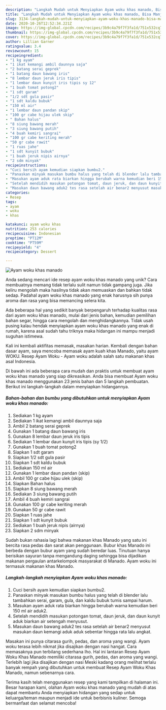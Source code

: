 ```yaml
---
description: "Langkah Mudah untuk Menyiapkan Ayam woku khas manado, Bisa Manjain Lidah"
title: "Langkah Mudah untuk Menyiapkan Ayam woku khas manado, Bisa Manjain Lidah"
slug: 3134-langkah-mudah-untuk-menyiapkan-ayam-woku-khas-manado-bisa-manjain-lidah
date: 2020-10-26T12:52:34.221Z
image: https://img-global.cpcdn.com/recipes/3b9c4a79f7f3fa1d/751x532cq70/ayam-woku-khas-manado-foto-resep-utama.jpg
thumbnail: https://img-global.cpcdn.com/recipes/3b9c4a79f7f3fa1d/751x532cq70/ayam-woku-khas-manado-foto-resep-utama.jpg
cover: https://img-global.cpcdn.com/recipes/3b9c4a79f7f3fa1d/751x532cq70/ayam-woku-khas-manado-foto-resep-utama.jpg
author: Lillian Garner
ratingvalue: 3.4
reviewcount: 15
recipeingredient:
- "1 kg ayam"
- "1 ikat kemangi ambil daunnya saja"
- "2 batang serai geprek"
- "1 batang daun bawang iris"
- "8 lembar daun jeruk iris tipis"
- "1 lembar daun kunyit iris tipis sy 12"
- "1 buah tomat potong2"
- "1 sdt garam"
- "1/2 sdt gula pasir"
- "1 sdt kaldu bubuk"
- "150 ml air"
- "1 lembar daun pandan skip"
- "100 gr cabe hijau ulek skip"
- " Bahan halus"
- "8 siung bawang merah"
- "3 siung bawang putih"
- "4 buah kemiri sangrai"
- "100 gr cabe keriting merah"
- "50 gr cabe rawit"
- "1 ruas jahe"
- "1 sdt kunyit bubuk"
- "1 buah jeruk nipis airnya"
- "2 sdm minyak"
recipeinstructions:
- "Cuci bersih ayam kemudian siapkan bumbu2."
- "Panaskan minyak masukan bumbu halus yang telah di blender lalu tambahkan serai, garam, gula, dan kaldu bubuk tumis sampai harum."
- "Masukan ayam aduk rata biarkan hingga berubah warna kemudian beri 150 ml air aduk2."
- "Setelah mendidih masukan potongan tomat, daun jeruk, dan daun kunyit aduk biarkan air setengah menyusut."
- "Masukan daun bawang aduk2 tes rasa setelah air benar2 menyusut masukan daun kemangi aduk aduk sebentar hingga rata lalu angkat."
categories:
- Resep
tags:
- ayam
- woku
- khas

katakunci: ayam woku khas 
nutrition: 253 calories
recipecuisine: Indonesian
preptime: "PT12M"
cooktime: "PT59M"
recipeyield: "4"
recipecategory: Dessert

---
```



![Ayam woku khas manado](https://img-global.cpcdn.com/recipes/3b9c4a79f7f3fa1d/751x532cq70/ayam-woku-khas-manado-foto-resep-utama.jpg)

Anda sedang mencari ide resep ayam woku khas manado yang unik? Cara membuatnya memang tidak terlalu sulit namun tidak gampang juga. Jika keliru mengolah maka hasilnya tidak akan memuaskan dan bahkan tidak sedap. Padahal ayam woku khas manado yang enak harusnya sih punya aroma dan rasa yang bisa memancing selera kita.

Ada beberapa hal yang sedikit banyak berpengaruh terhadap kualitas rasa dari ayam woku khas manado, mulai dari jenis bahan, kemudian pemilihan bahan segar, hingga cara mengolah dan menghidangkannya. Tidak usah pusing kalau hendak menyiapkan ayam woku khas manado yang enak di rumah, karena asal sudah tahu triknya maka hidangan ini mampu menjadi suguhan istimewa.

Kali ini kembali aktifitas memasak, masakan harian. Kembali dengan bahan dasar ayam, saya mencoba memasak ayam kuah khas Manado, yaitu ayam WOKU. Resep Ayam Woku - Ayam woku adalah salah satu makanan khas asal Indonesia.


Di bawah ini ada beberapa cara mudah dan praktis untuk membuat ayam woku khas manado yang siap dikreasikan. Anda bisa membuat Ayam woku khas manado menggunakan 23 jenis bahan dan 5 langkah pembuatan. Berikut ini langkah-langkah dalam menyiapkan hidangannya.

<!--inarticleads1-->

##### Bahan-bahan dan bumbu yang dibutuhkan untuk menyiapkan Ayam woku khas manado:

1. Sediakan 1 kg ayam
1. Sediakan 1 ikat kemangi ambil daunnya saja
1. Ambil 2 batang serai geprek
1. Gunakan 1 batang daun bawang iris
1. Gunakan 8 lembar daun jeruk iris tipis
1. Sediakan 1 lembar daun kunyit iris tipis (sy 1/2)
1. Gunakan 1 buah tomat potong2
1. Siapkan 1 sdt garam
1. Siapkan 1/2 sdt gula pasir
1. Siapkan 1 sdt kaldu bubuk
1. Sediakan 150 ml air
1. Gunakan 1 lembar daun pandan (skip)
1. Ambil 100 gr cabe hijau ulek (skip)
1. Siapkan  Bahan halus
1. Siapkan 8 siung bawang merah
1. Sediakan 3 siung bawang putih
1. Ambil 4 buah kemiri sangrai
1. Gunakan 100 gr cabe keriting merah
1. Gunakan 50 gr cabe rawit
1. Siapkan 1 ruas jahe
1. Siapkan 1 sdt kunyit bubuk
1. Sediakan 1 buah jeruk nipis (airnya)
1. Siapkan 2 sdm minyak


Sudah bukan rahasia lagi bahwa makanan khas Manado yang satu ini bercita rasa pedas dan sarat akan penggunaan. Bubur khas Manado ini berbeda dengan bubur ayam yang sudah beredar luas. Tinutuan hanya berisikan sayuran tanpa mengandung daging sehingga bisa dijadikan makanan pergaulan antarkelompok masyarakat di Manado. Ayam woku ini termasuk makanan khas Manado. 

<!--inarticleads2-->

##### Langkah-langkah menyiapkan Ayam woku khas manado:

1. Cuci bersih ayam kemudian siapkan bumbu2.
1. Panaskan minyak masukan bumbu halus yang telah di blender lalu tambahkan serai, garam, gula, dan kaldu bubuk tumis sampai harum.
1. Masukan ayam aduk rata biarkan hingga berubah warna kemudian beri 150 ml air aduk2.
1. Setelah mendidih masukan potongan tomat, daun jeruk, dan daun kunyit aduk biarkan air setengah menyusut.
1. Masukan daun bawang aduk2 tes rasa setelah air benar2 menyusut masukan daun kemangi aduk aduk sebentar hingga rata lalu angkat.


Masakan ini punya citarasa gurih, pedas, dan aroma yang wangi. Ayam woku terasa lebih nikmat jika disajikan dengan nasi hangat. Cara memasaknya pun terbilang sederhana lho. Hal ini lantaran Resep Ayam Woku Khas Manado memiliki citarasa gurih, pedas, dan aroma yang wangi. Terlebih lagi jika disajikan dengan nasi Meski kadang orang melihat terlalu banyak rempah yang dibutuhkan untuk membuat Resep Ayam Woku Khas Manado, namun sebenarnya cara. 

Terima kasih telah menggunakan resep yang kami tampilkan di halaman ini. Besar harapan kami, olahan Ayam woku khas manado yang mudah di atas dapat membantu Anda menyiapkan hidangan yang sedap untuk keluarga/teman maupun menjadi ide untuk berbisnis kuliner. Semoga bermanfaat dan selamat mencoba!
